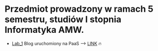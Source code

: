 # Przedmiot prowadzony w ramach 5 semestru, studiów I stopnia Informatyka AMW.

* [Lab_1](https://github.com/AdamSzr/aplikacje-internetowe-AdamSzreiber-185ic/tree/master/Lab_1) Blog uruchomiony na PaaS ⟶ [LINK](https://blog-szreiber.herokuapp.com/) :fire:
